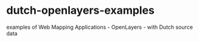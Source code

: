 # dutch-openlayers-examples
examples of Web Mapping Applications - OpenLayers - with Dutch source data
